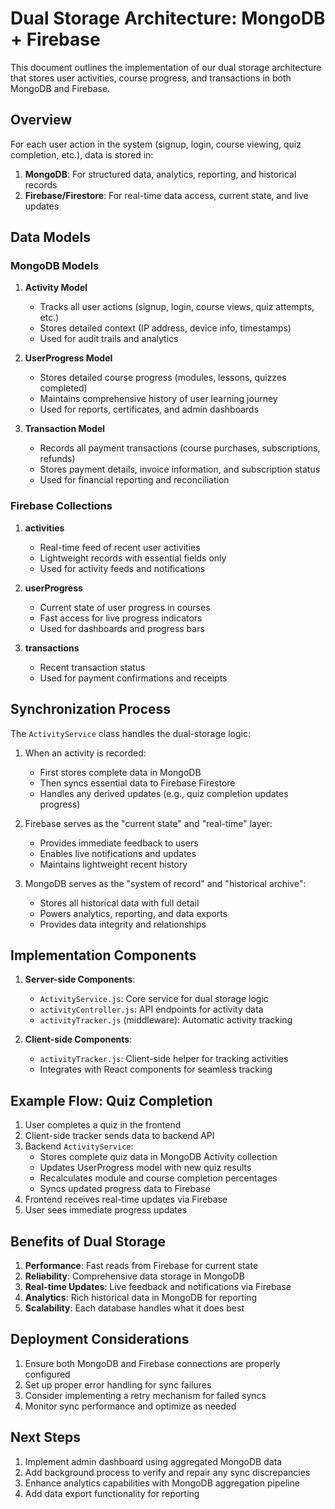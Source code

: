 # Dual Storage Architecture: MongoDB + Firebase

This document outlines the implementation of our dual storage architecture that stores user activities, course progress, and transactions in both MongoDB and Firebase.

## Overview

For each user action in the system (signup, login, course viewing, quiz completion, etc.), data is stored in:

1. **MongoDB**: For structured data, analytics, reporting, and historical records
2. **Firebase/Firestore**: For real-time data access, current state, and live updates

## Data Models

### MongoDB Models

1. **Activity Model**
   - Tracks all user actions (signup, login, course views, quiz attempts, etc.)
   - Stores detailed context (IP address, device info, timestamps)
   - Used for audit trails and analytics

2. **UserProgress Model**
   - Stores detailed course progress (modules, lessons, quizzes completed)
   - Maintains comprehensive history of user learning journey
   - Used for reports, certificates, and admin dashboards

3. **Transaction Model**
   - Records all payment transactions (course purchases, subscriptions, refunds)
   - Stores payment details, invoice information, and subscription status
   - Used for financial reporting and reconciliation

### Firebase Collections

1. **activities**
   - Real-time feed of recent user activities
   - Lightweight records with essential fields only
   - Used for activity feeds and notifications

2. **userProgress**
   - Current state of user progress in courses
   - Fast access for live progress indicators
   - Used for dashboards and progress bars

3. **transactions**
   - Recent transaction status
   - Used for payment confirmations and receipts

## Synchronization Process

The `ActivityService` class handles the dual-storage logic:

1. When an activity is recorded:
   - First stores complete data in MongoDB
   - Then syncs essential data to Firebase Firestore
   - Handles any derived updates (e.g., quiz completion updates progress)

2. Firebase serves as the "current state" and "real-time" layer:
   - Provides immediate feedback to users
   - Enables live notifications and updates
   - Maintains lightweight recent history

3. MongoDB serves as the "system of record" and "historical archive":
   - Stores all historical data with full detail
   - Powers analytics, reporting, and data exports
   - Provides data integrity and relationships

## Implementation Components

1. **Server-side Components**:
   - `ActivityService.js`: Core service for dual storage logic
   - `activityController.js`: API endpoints for activity data
   - `activityTracker.js` (middleware): Automatic activity tracking

2. **Client-side Components**:
   - `activityTracker.js`: Client-side helper for tracking activities
   - Integrates with React components for seamless tracking

## Example Flow: Quiz Completion

1. User completes a quiz in the frontend
2. Client-side tracker sends data to backend API
3. Backend `ActivityService`:
   - Stores complete quiz data in MongoDB Activity collection
   - Updates UserProgress model with new quiz results
   - Recalculates module and course completion percentages
   - Syncs updated progress data to Firebase
4. Frontend receives real-time updates via Firebase
5. User sees immediate progress updates

## Benefits of Dual Storage

1. **Performance**: Fast reads from Firebase for current state
2. **Reliability**: Comprehensive data storage in MongoDB
3. **Real-time Updates**: Live feedback and notifications via Firebase
4. **Analytics**: Rich historical data in MongoDB for reporting
5. **Scalability**: Each database handles what it does best

## Deployment Considerations

1. Ensure both MongoDB and Firebase connections are properly configured
2. Set up proper error handling for sync failures
3. Consider implementing a retry mechanism for failed syncs
4. Monitor sync performance and optimize as needed

## Next Steps

1. Implement admin dashboard using aggregated MongoDB data
2. Add background process to verify and repair any sync discrepancies
3. Enhance analytics capabilities with MongoDB aggregation pipeline
4. Add data export functionality for reporting